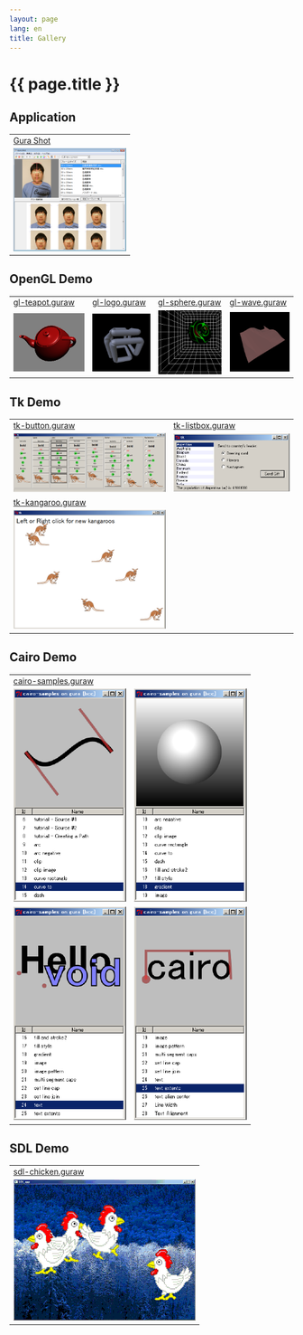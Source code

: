 ```yaml
---
layout: page
lang: en
title: Gallery
---
```


# {{ page.title }}

## Application

<table>
<tr>
<td><a href="http://app.gura-lang.org/gurashot/">Gura Shot</a></td>
</tr>
<tr>
<td><img src="images/gurashot-image.png"></td>
</tr>
</table>


## OpenGL Demo

<table>
<tr>
<td><a href="https://github.com/gura-lang/gura/blob/master/sample/opengl/gl-teapot.guraw">gl-teapot.guraw</a></td>
<td><a href="https://github.com/gura-lang/gura/blob/master/sample/opengl/gl-logo.guraw">gl-logo.guraw</a></td>
<td><a href="https://github.com/gura-lang/gura/blob/master/sample/opengl/gl-sphere.guraw">gl-sphere.guraw</a></td>
<td><a href="https://github.com/gura-lang/gura/blob/master/sample/opengl/gl-wave.guraw">gl-wave.guraw</a></td>
</tr>
<tr>
<td><img src="images/gl-teapot.png"></td>
<td><img src="images/gl-logo.png"></td>
<td><img src="images/gl-sphere.png"></td>
<td><img src="images/gl-wave.png"></td>
</tr>
</table>


## Tk Demo

<table>
<tr>
<td><a href="https://github.com/gura-lang/gura/blob/master/sample/tk/tk-button.guraw">tk-button.guraw</a></td>
<td><a href="https://github.com/gura-lang/gura/blob/master/sample/tk/tk-listbox.guraw">tk-listbox.guraw</a></td>
</tr>
<tr>
<td><img src="images/tk-button.png"></td>
<td><img src="images/tk-listbox.png"></td>
</tr>
<tr>
<td><a href="https://github.com/gura-lang/gura/blob/master/sample/tk/tk-kangaroo.guraw">tk-kangaroo.guraw</a></td>
</tr>
<tr>
<td><img src="images/tk-kangaroo.png"></td>
</tr>
</table>


## Cairo Demo

<table>
<tr>
<td colspan="2"><a href="https://github.com/gura-lang/gura/blob/master/sample/cairo/cairo-samples.guraw">cairo-samples.guraw</a></td>
</tr>
<tr>
<td><img src="images/cairo-samples-curve_to.png"></td>
<td><img src="images/cairo-samples-gradient.png"></td>
</tr>
<tr>
<td><img src="images/cairo-samples-text.png"></td>
<td><img src="images/cairo-samples-text_extents.png"></td>
</tr>
</table>


## SDL Demo

<table>
<tr>
<td><a href="https://github.com/gura-lang/gura/blob/master/sample/sdl/sdl-chicken.guraw">sdl-chicken.guraw</a></td>
</tr>
<tr>
<td><img src="images/sdl-chicken.png"></td>
</tr>
</table>
